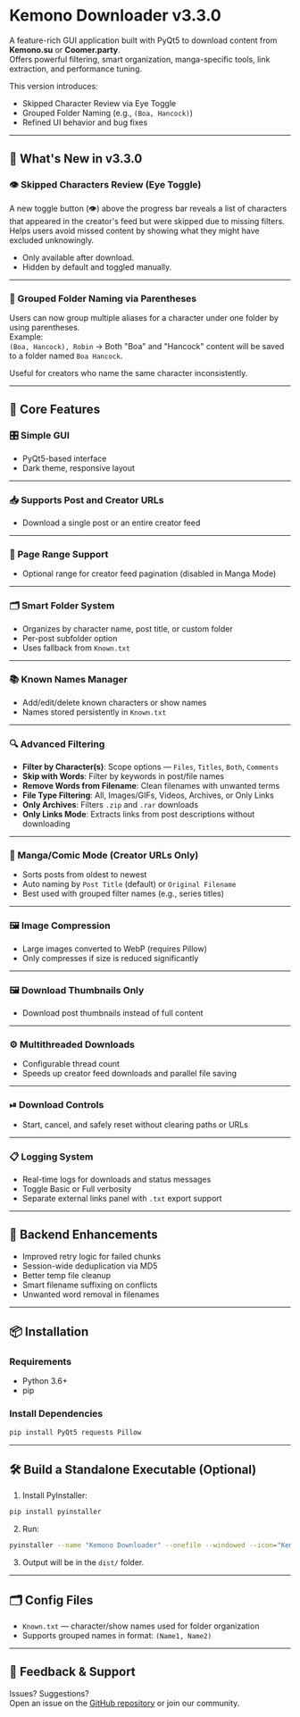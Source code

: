 # **Kemono Downloader v3.3.0**

A feature-rich GUI application built with PyQt5 to download content from **Kemono.su** or **Coomer.party**.  
Offers powerful filtering, smart organization, manga-specific tools, link extraction, and performance tuning.

This version introduces:  
- Skipped Character Review via Eye Toggle  
- Grouped Folder Naming (e.g., `(Boa, Hancock)`)  
- Refined UI behavior and bug fixes

***

## **🚀 What's New in v3.3.0**

### **👁 Skipped Characters Review (Eye Toggle)**

A new toggle button (👁) above the progress bar reveals a list of characters that appeared in the creator's feed but were skipped due to missing filters.  
Helps users avoid missed content by showing what they might have excluded unknowingly.

- Only available after download.  
- Hidden by default and toggled manually.

---

### **📁 Grouped Folder Naming via Parentheses**

Users can now group multiple aliases for a character under one folder by using parentheses.  
Example:  
`(Boa, Hancock), Robin` → Both "Boa" and "Hancock" content will be saved to a folder named `Boa Hancock`.

Useful for creators who name the same character inconsistently.

***

## **🧩 Core Features**

### **🎛 Simple GUI**
- PyQt5-based interface
- Dark theme, responsive layout

---

### **📥 Supports Post and Creator URLs**
- Download a single post or an entire creator feed

---

### **🔢 Page Range Support**
- Optional range for creator feed pagination (disabled in Manga Mode)

---

### **🗂 Smart Folder System**
- Organizes by character name, post title, or custom folder
- Per-post subfolder option
- Uses fallback from `Known.txt`

---

### **📚 Known Names Manager**
- Add/edit/delete known characters or show names
- Names stored persistently in `Known.txt`

---

### **🔍 Advanced Filtering**
- **Filter by Character(s)**: Scope options — `Files`, `Titles`, `Both`, `Comments`
- **Skip with Words**: Filter by keywords in post/file names
- **Remove Words from Filename**: Clean filenames with unwanted terms
- **File Type Filtering**: All, Images/GIFs, Videos, Archives, or Only Links
- **Only Archives**: Filters `.zip` and `.rar` downloads
- **Only Links Mode**: Extracts links from post descriptions without downloading

---

### **📖 Manga/Comic Mode (Creator URLs Only)**
- Sorts posts from oldest to newest
- Auto naming by `Post Title` (default) or `Original Filename`
- Best used with grouped filter names (e.g., series titles)

---

### **🖼️ Image Compression**
- Large images converted to WebP (requires Pillow)
- Only compresses if size is reduced significantly

---

### **🖼 Download Thumbnails Only**
- Download post thumbnails instead of full content

---

### **⚙️ Multithreaded Downloads**
- Configurable thread count
- Speeds up creator feed downloads and parallel file saving

---

### **⏯ Download Controls**
- Start, cancel, and safely reset without clearing paths or URLs

---

### **📋 Logging System**
- Real-time logs for downloads and status messages
- Toggle Basic or Full verbosity
- Separate external links panel with `.txt` export support

***

## **🔧 Backend Enhancements**

- Improved retry logic for failed chunks
- Session-wide deduplication via MD5
- Better temp file cleanup
- Smart filename suffixing on conflicts
- Unwanted word removal in filenames

***

## **📦 Installation**

### **Requirements**
- Python 3.6+
- pip

### **Install Dependencies**
```bash
pip install PyQt5 requests Pillow
```

***

## **🛠️ Build a Standalone Executable (Optional)**

1. Install PyInstaller:
```bash
pip install pyinstaller
```

2. Run:
```bash
pyinstaller --name "Kemono Downloader" --onefile --windowed --icon="Kemono.ico" main.py
```

3. Output will be in the `dist/` folder.

***

## **🗂 Config Files**

- `Known.txt` — character/show names used for folder organization
- Supports grouped names in format: `(Name1, Name2)`

***

## **💬 Feedback & Support**

Issues? Suggestions?  
Open an issue on the [GitHub repository](https://github.com/Yuvi9587/kemono-downloader) or join our community.
